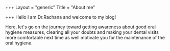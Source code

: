 +++
Layout = "generic"
Title = "About me"

+++
Hello I am Dr.Rachana and welcome to my blog!

Here, let's go on the journey toward getting awareness about good oral hygiene measures, clearing all your doubts and making your dental visits more comfortable next time as well motivate you for the maintenance of the oral hygiene.